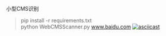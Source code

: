 小型CMS识别
>pip install -r requirements.txt   
>python WebCMSScanner.py www.baidu.com
[![asciicast](https://asciinema.org/a/7BjBjx2UEgYwy0zzzoBD9FXV8.svg)](https://asciinema.org/a/7BjBjx2UEgYwy0zzzoBD9FXV8)

